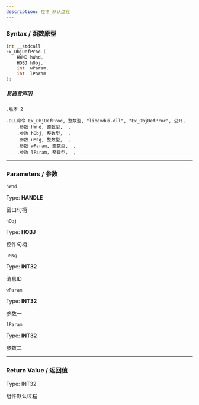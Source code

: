 ```yaml
---
description: 控件_默认过程
---
```


### Syntax / 函数原型

```C++
int __stdcall 
Ex_ObjDefProc (
    HWND hWnd,
    HOBJ hObj,
    int  wParam,
    int  lParam
);

```

##### 易语言声明

```Elang
.版本 2

.DLL命令 Ex_ObjDefProc, 整数型, "libexdui.dll", "Ex_ObjDefProc", 公开, 
    .参数 hWnd, 整数型,  , 
    .参数 hObj, 整数型,  , 
    .参数 uMsg, 整数型,  , 
    .参数 wParam, 整数型,  , 
    .参数 lParam, 整数型,  , 
```

---

### Parameters / 参数

`hWnd`

Type: **HANDLE**

窗口句柄

`hObj`

Type: **HOBJ**

控件句柄

`uMsg`

Type: **INT32**

消息ID

`wParam`

Type: **INT32**

参数一

`lParam`

Type: **INT32**

参数二

---

### Return Value / 返回值

Type: INT32

组件默认过程

